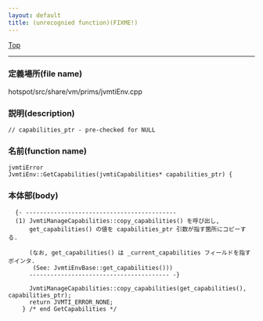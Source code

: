 ```yaml
---
layout: default
title: (unrecognied function)(FIXME!)
---
```

[Top](../index.html)

--- 
### 定義場所(file name)
hotspot/src/share/vm/prims/jvmtiEnv.cpp
### 説明(description)

```
// capabilities_ptr - pre-checked for NULL
```

### 名前(function name)
```
jvmtiError
JvmtiEnv::GetCapabilities(jvmtiCapabilities* capabilities_ptr) {
```

### 本体部(body)
```
  {- -------------------------------------------
  (1) JvmtiManageCapabilities::copy_capabilities() を呼び出し, 
      get_capabilities() の値を capabilities_ptr 引数が指す箇所にコピーする.
  
      (なお, get_capabilities() は _current_capabilities フィールドを指すポインタ.
       (See: JvmtiEnvBase::get_capabilities()))
      ---------------------------------------- -}

	  JvmtiManageCapabilities::copy_capabilities(get_capabilities(), capabilities_ptr);
	  return JVMTI_ERROR_NONE;
	} /* end GetCapabilities */
	
```


